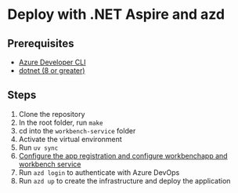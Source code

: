 # Deploy with .NET Aspire and azd

## Prerequisites

- [Azure Developer CLI](https://learn.microsoft.com/en-us/azure/developer/azure-developer-cli/install-azd?tabs=winget-windows%2Cbrew-mac%2Cscript-linux)
- [dotnet (8 or greater)](https://dotnet.microsoft.com/en-us/download)

## Steps

1. Clone the repository
2. In the root folder, run `make`
3. cd into the `workbench-service` folder
4. Activate the virtual environment
5. Run `uv sync`
6. [Configure the app registration and configure workbenchapp and workbench service](../docs/CUSTOM_APP_REGISTRATION.md)
7. Run `azd login` to authenticate with Azure DevOps
8. Run `azd up` to create the infrastructure and deploy the application